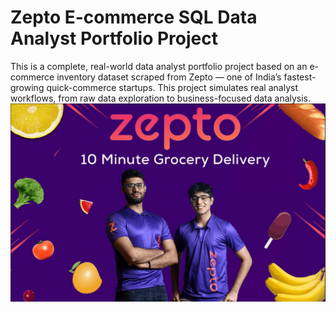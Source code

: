 # Zepto E-commerce SQL Data Analyst Portfolio Project
This is a complete, real-world data analyst portfolio project based on an e-commerce inventory dataset scraped from Zepto — one of India’s fastest-growing quick-commerce startups. This project simulates real analyst workflows, from raw data exploration to business-focused data analysis.
![Zepto logo](https://github.com/ritik168/Zepto-Data-Analysis-Project/blob/main/Zepto%20data%20analysis.png)


